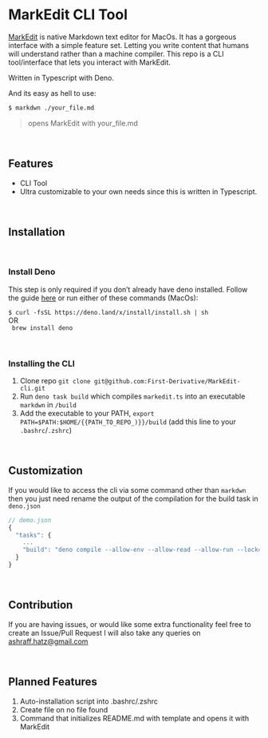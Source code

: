 MarkEdit CLI Tool
========

[MarkEdit](https://apps.apple.com/us/app/markedit-for-markdown/id1669953820?mt=12) is native Markdown text editor for MacOs. It has a gorgeous interface with a simple feature set. Letting you write content that humans will understand rather than a machine compiler. This repo is a CLI tool/interface that lets you interact with MarkEdit. 

Written in Typescript with Deno. 

And its easy as hell to use:

```bash
$ markdwn ./your_file.md
```

> opens MarkEdit with your_file.md

<br/>

Features
--------

- CLI Tool
- Ultra customizable to your own needs since this is written in Typescript.

<br/>

Installation
------------
<br/>

### Install Deno
This step is only required if you don’t already have deno installed. Follow the guide [here](https://deno.land/manual@v1.32.5/getting_started/installation) or run either of these commands (MacOs):

`$ curl -fsSL https://deno.land/x/install/install.sh | sh`
<br/>OR<br/>
` brew install deno`

<br/>

### Installing the CLI 
1. Clone repo `git clone git@github.com:First-Derivative/MarkEdit-cli.git`
2. Run `deno task build` which compiles `markedit.ts` into an executable `markdwn` in `/build`
3. Add the executable to your PATH, `export PATH=$PATH:$HOME/{{PATH_TO_REPO_)}}/build` (add this line to your `.bashrc`/`.zshrc`)

<br/>

Customization
-------------

If you would like to access the cli via some command other than `markdwn` then you just need rename the output of the compilation for the build task in `deno.json`
```javascript
// demo.json 
{
  "tasks": {
 	...
    "build": "deno compile --allow-env --allow-read --allow-run --lock=deno.lock -o build/{{NAME_OF_OUTPUT}} markedit.ts"
  }
}
```
<br/>

Contribution
------------
If you are having issues, or would like some extra functionality feel free to create an Issue/Pull Request
I will also take any queries on ashraff.hatz@gmail.com

<br/>

Planned Features
----------------
1. Auto-installation script into .bashrc/.zshrc
2. Create file on no file found
3. Command that initializes README.md with template and opens it with MarkEdit